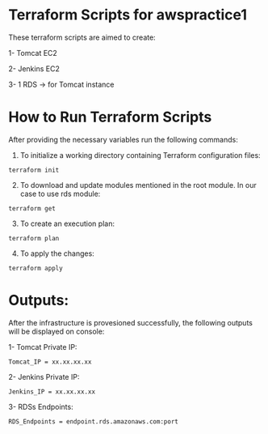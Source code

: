 # Terraform Scripts for awspractice1
These terraform scripts are aimed to create:

1- Tomcat EC2

2- Jenkins EC2 

3- 1 RDS -> for Tomcat instance


# How to Run Terraform Scripts

After providing the necessary variables run the following commands:

1. To initialize a working directory containing Terraform configuration files:
```
terraform init
```

2. To download and update modules mentioned in the root module. In our case to use rds module:
```
terraform get
```

3. To create an execution plan:
```
terraform plan
```

4. To apply the changes:
```
terraform apply
```

# Outputs:

After the infrastructure is provesioned successfully, the following outputs will be displayed on console:

1- Tomcat Private IP:
```
Tomcat_IP = xx.xx.xx.xx
```
2- Jenkins Private IP:
```
Jenkins_IP = xx.xx.xx.xx
```
3- RDSs Endpoints:

```
RDS_Endpoints = endpoint.rds.amazonaws.com:port
```
